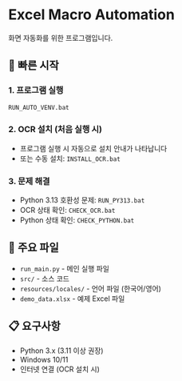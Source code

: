 # Excel Macro Automation

화면 자동화를 위한 프로그램입니다.

## 🚀 빠른 시작

### 1. 프로그램 실행
```bash
RUN_AUTO_VENV.bat
```

### 2. OCR 설치 (처음 실행 시)
- 프로그램 실행 시 자동으로 설치 안내가 나타납니다
- 또는 수동 설치: `INSTALL_OCR.bat`

### 3. 문제 해결
- Python 3.13 호환성 문제: `RUN_PY313.bat`
- OCR 상태 확인: `CHECK_OCR.bat`
- Python 상태 확인: `CHECK_PYTHON.bat`

## 📁 주요 파일

- `run_main.py` - 메인 실행 파일
- `src/` - 소스 코드
- `resources/locales/` - 언어 파일 (한국어/영어)
- `demo_data.xlsx` - 예제 Excel 파일

## 📋 요구사항

- Python 3.x (3.11 이상 권장)
- Windows 10/11
- 인터넷 연결 (OCR 설치 시)